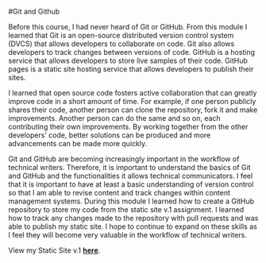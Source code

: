 #Git and Github

Before this course, I had never heard of Git or GitHub. From this module I learned that Git is an open-source distributed version control system (DVCS) that allows developers to collaborate on code. Git also allows developers to track changes between versions of code. GitHub is a hosting service that allows developers to store live samples of their code. GitHub pages is a static site hosting service that allows developers to publish their sites. 

I learned that open source code fosters active collaboration that can greatly improve code in a short amount of time. For example, if one person publicly shares their code, another person can clone the repository, fork it and make improvements. Another person can do the same and so on, each contributing their own improvements. By working together from the other developers’ code, better solutions can be produced and more advancements can be made more quickly. 

Git and GitHub are becoming increasingly important in the workflow of technical writers. Therefore, it is important to understand the basics of Git and GitHub and the functionalities it allows technical communicators. I feel that it is important to have at least a basic understanding of version control so that I am able to revise content and track changes within content management systems. During this module I learned how to create a GitHub repository to store my code from the static site v.1 assignment. I learned how to track any changes made to the repository with pull requests and was able to publish my static site. I hope to continue to expand on these skills as I feel they will become very valuable in the workflow of technical writers. 

View my Static Site v.1 **[here](https://nataliegardner.github.io/)**.